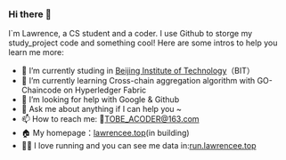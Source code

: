 ### Hi there 👋

I`m Lawrence, a CS student and a coder. I use Github to storge my study_project code and something cool!
Here are some intros to help you learn me more:

- 🔭 I’m currently studing in [Beijing Institute of Technology](https://www.bit.edu.cn/)（BIT）
- 🌱 I’m currently learning Cross-chain aggregation algorithm with GO-Chaincode on Hyperledger Fabric
- 🤔 I’m looking for help with Google & Github
- 💬 Ask me about anything if I can help you ~  
- 📫 How to reach me: 📮TOBE_ACODER@163.com
- 🏠 My homepage：[lawrencee.top](https://www.lawrencee.top)(in building)
- 🏃‍♀️ I love running and you can see me data in:[run.lawrencee.top](https://run.lawrencee.top)

